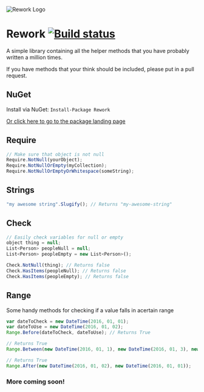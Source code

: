 ![Rework Logo](https://raw.githubusercontent.com/Lukejkw/Rework/master/rw_logo.png "Rework Logo")

# Rework  [![Build status](https://ci.appveyor.com/api/projects/status/gpo5a4kjm97p7ews?svg=true)](https://ci.appveyor.com/project/Lukejkw/rework)

A simple library containing all the helper methods that you have probably written a million times.

If you have methods that your think should be included, please put in a pull request.

## NuGet

Install via NuGet: ``` Install-Package Rework ```

[Or click here to go to the package landing page](https://www.nuget.org/packages/Rework)

## Require

```javascript
// Make sure that object is not null
Require.NotNull(yourObject);
Require.NotNullOrEmpty(myCollection);
Require.NotNullOrEmptyOrWhitespace(someString);
```

## Strings

```javascript
"my awesome string".Slugify(); // Returns "my-awesome-string"
```

## Check

```javascript
// Easily check variables for null or empty
object thing = null;
List<Person> peopleNull = null;
List<Person> peopleEmpty = new List<Person>();

Check.NotNull(thing); // Returns false
Check.HasItems(peopleNull); // Returns false
Check.HasItems(peopleEmpty); // Returns false
```

## Range

Some handy methods for checking if a value falls in acertain range

``` javascript
var dateToCheck = new DateTime(2016, 01, 01);
var dateToUse = new DateTime(2016, 01, 02);
Range.Before(dateToCheck, dateToUse); // Returns True

// Returns True
Range.Between(new DateTime(2016, 01, 1), new DateTime(2016, 01, 3), new DateTime(2016, 01, 2));

// Returns True
Range.After(new DateTime(2016, 01, 02), new DateTime(2016, 01, 01));
```

### More coming soon!

